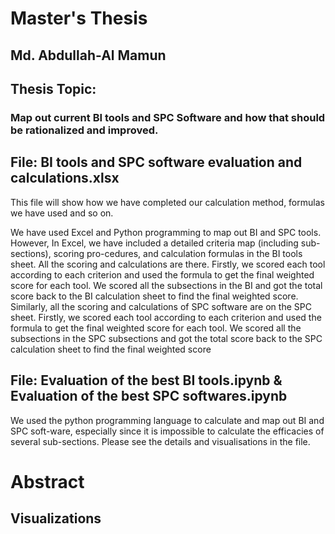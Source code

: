 # Master's Thesis
## Md. Abdullah-Al Mamun

## Thesis Topic:
### Map out current BI tools and SPC Software and how that should be rationalized and improved.

## File: BI tools and SPC software evaluation and calculations.xlsx
This file will show how we have completed our calculation method, formulas we have used and so on.

We have used Excel and Python programming to map out BI and SPC tools. However, In Excel, we have included a detailed criteria map (including sub-sections), scoring pro-cedures, and calculation formulas in the BI tools sheet. All the scoring and calculations are there. Firstly, we scored each tool according to each criterion and used the formula to get the final weighted score for each tool. We scored all the subsections in the BI and got the total score back to the BI calculation sheet to find the final weighted score.
Similarly, all the scoring and calculations of SPC software are on the SPC sheet. Firstly, we scored each tool according to each criterion and used the formula to get the final weighted score for each tool. We scored all the subsections in the SPC subsections and got the total score back to the SPC calculation sheet to find the final weighted score 

## File: Evaluation of the best BI tools.ipynb & Evaluation of the best SPC softwares.ipynb

We used the python programming language to calculate and map out BI and SPC soft-ware, especially since it is impossible to calculate the efficacies of several sub-sections. Please see the details and visualisations in the file.

# Abstract

## Visualizations



